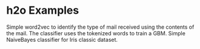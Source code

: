 # h2o Examples 
Simple word2vec to identify the type of mail received using the contents of the mail. The classifier uses the tokenized words to train a GBM.
Simple NaiveBayes classifier for Iris classic dataset.
